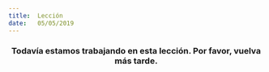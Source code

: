 ```yaml
---
title:  Lección
date:   05/05/2019
---
```


### <center>Todavía estamos trabajando en esta lección. Por favor, vuelva más tarde.</center>